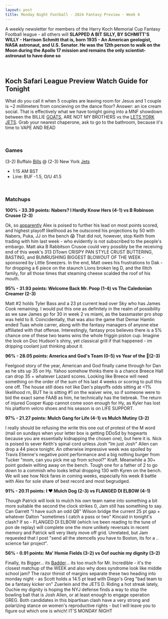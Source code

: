 ```yaml
---
layout: post
title: Monday Night Football - 2024 Fantasy Preview - Week 6
---
```


A weekly newsletter for members of the Harry Koch Memorial Cup Fantasy Football league - all others will **SLAPPED A BIT SILLY, BY SCHMITT'S WILLY - Harrison Schmitt that is, born 1935 - An American geologist, NASA astronaut, and U.S. Senator. He was the 12th person to walk on the Moon during the Apollo 17 mission and remains the only scientist-astronaut to have done so**

<br/>

## Koch Safari League Preview Watch Guide for Tonight

What do you call it when 5 couples are leaving room for Jesus and 1 couple is ~2 millimeters from concieving on the dance floor? Answer: an ice cream social. That is effectively what we have tonight going into a MNF showdown between the BILLIE [GOATS](https://www.youtube.com/watch?v=Iikdr37CDXQ), ARE NOT MY BROTHERS vs the [LETS YORK JETS](https://www.youtube.com/watch?v=z7A8akU56iw). Grab your nearest chaperone, ask to go to the bathroom, because it's time to VAPE AND READ 

<br/>

### Games
(3-2) Buffalo [Bills](https://ibb.co/HPrwd2d) @ (2-3) New York [Jets](https://phantom-marca.unidadeditorial.es/edc0d0991573039f62494eafb33dddde/resize/828/f/jpg/assets/multimedia/imagenes/2024/09/20/17268456221068.jpg)
* 1:15 AM BST
* Line: BUF -1.5, O/U 41.5

<br/>

### Matchups

**100% - 33.39 points: Nabers? I Hardly Know Hers (4-1) vs B Robinson Crusoe (2-3)**

Ok, so [apparently](https://www.youtube.com/watch?v=rz5TGN7eUcM) Alex is poised to further his lead on most points scored, and highest playoff likelihood as he outscored his projections by 50 with Nabers, Puka, JJ on the bench 😱 That did not, however, stop Keith from trading with him last week - who evidently is not subscribed to the people's embargo. Matt aka B Rabbitson Crusoe could very possibly be the receiving end of this week's 313 DTown CRISPY PAN STYLE CRUST BUTTERING, BASTING, and BUMRUSHING BIGGEST BLOWOUT OF THE WEEK - sponsored by Little Sneezers. In the end, Matt owes his frustrations to Dak - for dropping a 6 piece on the staunch Lions broken leg D, and the Ilitch family, for all those times that steaming cheese scalded the roof of his mouth. 

**95% - 31.93 points: Welcome Back Mr. Poop (1-4) vs The Caledonian Creamer (2-3)**

Matt #2 holds Tyler Bass and a 23 pt current lead over Sky who has James Cook remaining. I would put this one as definitely in the realm of possibility as we saw James go for 30 in week 2 vs miami, as the bassmaster pro shop was held to 8. Coincidentally, that was also the game that Demar Hamlin ended Tuas whole carrer, along with the fantasy managers of anyone else affiliated with that offense. Interestingly, fantasy pros believes there is a 5% chance one of these two teams wins the whole friggin piston cup. Imagine the look on Doc Hudson's shiny, yet classical grill if that happened - im dripping coolant just thinking about it.

**96% - 28.05 points: America and God's Team (0-5) vs Year of the 🔗(2-3)**

Feelgood story of the year, American and God finally came through for Dan as he sits up 35 on Hy. Yahoo somehow thinks there is a chance Breece Hall can drop 35 + whatever Lazard scores. Looking like Breece will need something on the order of the sum of his last 4 weeks or scoring to pull this one off. The house still does not like Dan's playoffs odds sitting at <1% likelihood rn, BUT he is sitting #1 on the waiver wire, so if someone were to bid the exact same FAAB as him, he technically has the tiebreak. The return of injured Cooper Kupp cannot come soon enough for Hy, as Kyler has lost his platform velcro shoes and his season is on LIFE SUPPORT. 


**97% - 21.27 points: Mulch Gang for Life (4-1) vs Mulch Mutiny (3-2)**

I really should be refusing the write this one out of protest of the M word (mail on sundays when your letter box is getting DDoSd by hogwarts because you are essentially kidnapping the chosen one), but here it is. Nick is poised to sever Keith's spinal cord unless Josh "Im just Josh" Allen can drop a 44 piece tonight. An otherwise impressive week was spoiled by Travis Etienne's negative point performance and a big nothing burger from Tucker "mom, can you pick me up from school?" Kraft. Meanwhile a 30+ point godwin wilting away on the bench. Tough one for a father of 2 to go down to a commish who looks lethal dropping 130 with Kyren on the bench. We will see how Nick fares in coming weeks, especially his week 8 battle with Alex for sole share of best record and most begrudged.


**91% - 20.11 points: I ❤️ Mulch Dog (2-3) vs FLANGED DI ELBOW (4-1)**

Though Patrick will look to mulch his own team name into something a bit more suitable the second the clock strikes 0, Jam still has something to say. Can Garrett "I have such an odd QB" Wilson bridge the current 25 pt gap + whatever Dalton "sometimes I catch a pass or two" Kincaid in tonight's clash? If so - FLANGED DI ELBOW (which ive been reading to the tune of pon de replay) will complete one the more unlikely reversals in recent memory and Patrick will very likely move off grid. Unrelated, but Jam requested that I post "send all the stemcells you have to Boston, its for a .. science fair project".


**56% - 0.91 points: Ma' Homie Fields (3-2) vs Oof ouchie my dignity (3-2)**

Finally, its Bigger... its [Badder](https://blogger.googleusercontent.com/img/b/R29vZ2xl/AVvXsEhyEL4tBvdQj6zUaltjqh2ooCuvL6bZU-mQURFnXkTXeYoyoMOq2F4crBCmxSBU4paS4Czb8Yiy27WB69G5-SWrj1VoEZ5njYIvW04OiOkF81ByZ2dJyCjtovlrCjV7dbWuXBs7FD2YCfo/s1600/buddyincredibles.jpg)... its too much for Mr. Incredible - it's the closest matchup of the WEEK and also why does syndrome look like middle school jam? The razor thinist of margins separate these two heading into monday night - as Scott holds a 14.5 pt lead with Diego's Greg "bad team to be a fantasy kicker on" Zuerlein and the JETS D. Riding a hot streak lately, Ouchie my dignity is hoping the NYJ defense finds a way to stop the bowling ball that is Josh Allen, or at least enough to engage operation GREG. Both candidates in this bipartisan clash have a very strong and polarizing stance on women's reproductive rights - but I will leave you to figure out which one is which! IT'S MONDAY NIGHT

<br/>

